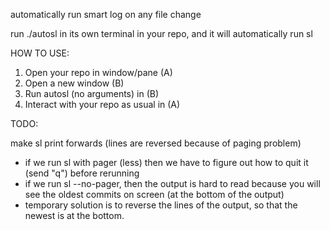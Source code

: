 automatically run smart log on any file change

run ./autosl in its own terminal in your repo, and it will automatically run sl

HOW TO USE:

1. Open your repo in window/pane (A)
2. Open a new window (B)
3. Run autosl (no arguments) in (B)
4. Interact with your repo as usual in (A)

TODO:

make sl print forwards (lines are reversed because of paging problem)
* if we run sl with pager (less) then we have to figure out how to quit it (send "q") before rerunning
* if we run sl --no-pager, then the output is hard to read because you will see the oldest commits on screen (at the bottom of the output)
* temporary solution is to reverse the lines of the output, so that the newest is at the bottom.
